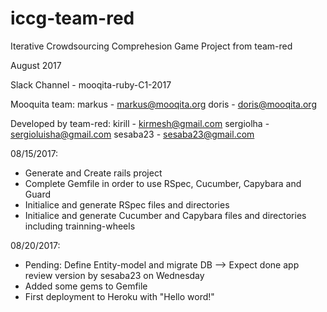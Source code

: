 # iccg-team-red
Iterative Crowdsourcing Comprehesion Game Project from team-red

August 2017

Slack Channel - mooqita-ruby-C1-2017

Mooquita team:
  markus - markus@mooqita.org
  doris - doris@mooqita.org

Developed by team-red:
 kirill - kirmesh@gmail.com
 sergiolha - sergioluisha@gmail.com
 sesaba23 - sesaba23@gmail.com

08/15/2017:
 * Generate and Create rails project
 * Complete Gemfile in order to use RSpec, Cucumber, Capybara and Guard
 * Initialice and generate RSpec files and directories
 * Initialice and generate Cucumber and Capybara files and directories including trainning-wheels

08/20/2017:
 * Pending: Define Entity-model and migrate DB --> Expect done  app review version by sesaba23 on Wednesday 
 * Added some gems to Gemfile
 * First deployment to Heroku with "Hello word!"